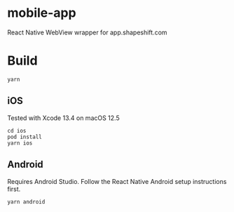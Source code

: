 # mobile-app
React Native WebView wrapper for app.shapeshift.com

# Build
```
yarn
```

## iOS
Tested with Xcode 13.4 on macOS 12.5
```
cd ios
pod install
yarn ios
```

## Android
Requires Android Studio. Follow the React Native Android setup instructions first.
```
yarn android
```

